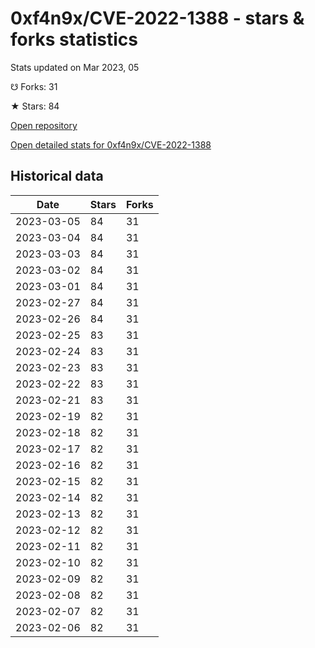 # 0xf4n9x/CVE-2022-1388 - stars & forks statistics

Stats updated on Mar 2023, 05

☋ Forks: 31

★ Stars: 84

[Open repository](https://github.com/0xf4n9x/CVE-2022-1388)

[Open detailed stats for 0xf4n9x/CVE-2022-1388](https://reviewgithub.com/rep/0xf4n9x/CVE-2022-1388)

## Historical data
| Date | Stars | Forks |
|------|-------|-------|
| 2023-03-05 | 84 | 31 | 
| 2023-03-04 | 84 | 31 | 
| 2023-03-03 | 84 | 31 | 
| 2023-03-02 | 84 | 31 | 
| 2023-03-01 | 84 | 31 | 
| 2023-02-27 | 84 | 31 | 
| 2023-02-26 | 84 | 31 | 
| 2023-02-25 | 83 | 31 | 
| 2023-02-24 | 83 | 31 | 
| 2023-02-23 | 83 | 31 | 
| 2023-02-22 | 83 | 31 | 
| 2023-02-21 | 83 | 31 | 
| 2023-02-19 | 82 | 31 | 
| 2023-02-18 | 82 | 31 | 
| 2023-02-17 | 82 | 31 | 
| 2023-02-16 | 82 | 31 | 
| 2023-02-15 | 82 | 31 | 
| 2023-02-14 | 82 | 31 | 
| 2023-02-13 | 82 | 31 | 
| 2023-02-12 | 82 | 31 | 
| 2023-02-11 | 82 | 31 | 
| 2023-02-10 | 82 | 31 | 
| 2023-02-09 | 82 | 31 | 
| 2023-02-08 | 82 | 31 | 
| 2023-02-07 | 82 | 31 | 
| 2023-02-06 | 82 | 31 | 

